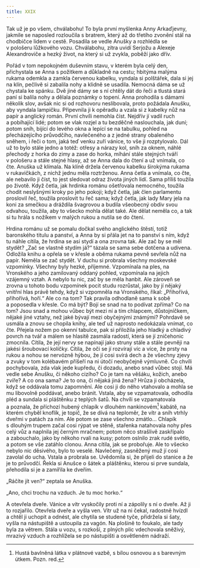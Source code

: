 ```yaml
---
title: XXIX
---
```


Tak už je po všem, chválabohu! To byla první myšlenka Anny Arkaďjevny, jakmile se naposled rozloučila s bratrem, který až do třetího zvonění stál na chodbičce lidem v cestě. Posadila se vedle Anušky a rozhlédla se v pološeru lůžkového vozu. Chválabohu, zítra uvidí Serjožu a Alexeje Alexandroviče a hezký život, na který si už zvykla, poběží jako dřív.

Pořád v tom nepokojném duševním stavu, v kterém byla celý den, přichystala se Anna s požitkem a důkladně na cestu; hbitýma malýma rukama odemkla a zamkla červenou kabelku, vyndala si polštářek, dala si jej na klín, pečlivě si zabalila nohy a klidně se usadila. Nemocná dáma se už chystala ke spánku. Dvě jiné dámy se s ní chtěly dát do řeči a tlustá stará paní si balila nohy a dělala poznámky o topení. Anna prohodila s dámami několik slov, avšak nic si od rozhovoru neslibovala, proto požádala Anušku, aby vyndala lampičku. Připevnila ji k opěradlu a vzala si z kabelky nůž na papír a anglický román. První chvíli nemohla číst. Nejdřív jí vadil ruch a pobíhající lidé; potom se vlak rozjel a tu bezděčně naslouchala, jak duní; potom sníh, bijící do levého okna a lepící se na tabulku, pohled na přecházejícího průvodčího, navlečeného a z jedné strany obaleného sněhem, i řeči o tom, jaká teď venku zuří vánice, to vše ji rozptylovalo. Dál už to bylo stále jedno a totéž: otřesy a nárazy kol, sníh za oknem, náhlé přechody z horka do zimy a zase do horka, míhání stále stejných tváří v pološeru a stále stejné hlasy, až se Anna dala do čtení a už vnímala, co čte. Anuška už klímala. Na klíně držela červenou kabelku širokýma rukama v rukavičkách, z nichž jednu měla roztrženou. Anna četla a vnímala, co čte, ale nebavilo ji číst, to jest sledovat odraz života jiných lidí. Sama příliš toužila po životě. Když četla, jak hrdinka románu ošetřovala nemocného, toužila chodit neslyšnými kroky po jeho pokoji; když četla, jak člen parlamentu proslovil řeč, toužila proslovit tu řeč sama; když četla, jak lady Mary jela na koni za smečkou a dráždila švagrovou a budila všeobecný obdiv svou odvahou, toužila, aby to všecko mohla dělat také. Ale dělat neměla co, a tak si tu hrála s nožíkem v malých rukou a nutila se do čtení.

Hrdina románu už se pomalu dočkal svého anglického štěstí, totiž baronského titulu a panství, a Anna by si přála jet na to panství s ním, když tu náhle cítila, že hrdina se asi stydí a ona zrovna tak. Ale zač by se měl stydět? „Zač se vlastně stydím já?“ tázala se sama sebe dotčena a udivena. Odložila knihu a opřela se v křesle a oběma rukama pevně sevřela nůž na papír. Neměla se zač stydět. V duchu si probrala všechny moskevské vzpomínky. Všechny byly hezké, příjemné. Vzpomínala na ples, na Vronského a jeho zamilovaný oddaný pohled, vzpomínala na jejich vzájemný vztah. A nebylo tu nic, zač by se měla hanbit. Ale zároveň se zrovna u tohoto bodu vzpomínek pocit studu rozrůstal, jako by jí nějaký vnitřní hlas právě tehdy, když si vzpomněla na Vronského, říkal: „Přihořívá, přihořívá, hoří.“ Ale co na tom? Tak pravila odhodlaně sama k sobě a poposedla v křesle. Co má být? Bojí se snad na to podívat zpříma? Co na tom? Jsou snad a mohou vůbec být mezi ní a tím chlapcem, důstojníčkem, nějaké jiné vztahy, než jaké bývají mezi obyčejnými známými? Pohrdavě se usmála a znovu se chopila knihy, ale teď už naprosto nedokázala vnímat, co čte. Přejela nožem po okenní tabulce, pak si přiložila jeho hladký a chladivý povrch na tvář a málem se hlasitě zasmála radostí, která se jí zničehonic zmocnila. Cítila, že její nervy se napínají jako struny stále a stále pevněji na jakési šroubovací kolíčky. Cítila, že oči se jí rozvírají víc a více, že prsty na rukou a nohou se nervózně hýbou, že jí cosi svírá dech a že všechny zjevy a zvuky v tom kolébavém příšeří na ni útočí neobyčejně výmluvně. Co chvíli pochybovala, zda vlak jede kupředu, či dozadu, anebo snad vůbec stojí. Má vedle sebe Anušku, či někoho cizího? Co je tam na věšáku, kožich, anebo zvíře? A co ona sama? Je to ona, či nějaká jiná žena? Hrůza ji obcházela, když se oddávala tomu zapomnění. Ale cosi ji do něho vtahovalo a mohla se mu libovolně poddávat, anebo bránit. Vstala, aby se vzpamatovala, odhodila pléd a sundala si pláštěnku z teplých šatů. Na chvíli se vzpamatovala a poznala, že příchozí hubený chlapík v dlouhém nankinovém[^17] kabátě, na kterém chyběl knoflík, je topič, že se dívá na teploměr, že vítr a sníh vtrhly dveřmi v patách za ním. Ale potom se zase všechno zmátlo… Chlapík s dlouhým trupem začal cosi rýpat ve stěně, stařenka natahovala nohy přes celý vůz a naplnila jej černým mračnem; potom něco strašlivě zaskřípalo a zabouchalo, jako by někoho rvali na kusy; potom oslnilo zrak rudé světlo, a potom se vše zatáhlo clonou. Anna cítila, jak se probořuje. Ale to všecko nebylo nic děsivého, bylo to veselé. Navlečený, zasněžený muž jí cosi zavolal do ucha. Vstala a probrala se. Uvědomila si, že přijeli do stanice a že je to průvodčí. Řekla si Anušce o šátek a pláštěnku, kterou si prve sundala, přehodila si je a zamířila ke dveřím.

„Ráčíte jít ven?“ zeptala se Anuška.

„Ano, chci trochu na vzduch. Je tu moc horko.“

A otevřela dveře. Vánice a vítr vyskočily proti ní a zápolily s ní o dveře. Až ji to rozjařilo. Otevřela dveře a vyšla ven. Vítr už na ni čekal, radostně hvízdl a chtěl ji uchopit a odnést, ale chytila se studené tyče, přidržela si šaty, vyšla na nástupiště a ustoupila za vagón. Na plošině to foukalo, ale tady byla za větrem. Stála u vozu, s rozkoší, z plných plic vdechovala sněživý, mrazivý vzduch a rozhlížela se po nástupišti a osvětleném nádraží.

  

[^17]: Hustá bavlněná látka v plátnové vazbě, s bílou osnovou a s barevným útkem. Pozn. red.
